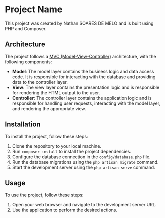 # Project Name

This project was created by Nathan SOARES DE MELO and is built using PHP and Composer.

## Architecture

The project follows a [MVC (Model-View-Controller)](https://en.wikipedia.org/wiki/Model%E2%80%93view%E2%80%93controller) architecture, with the following components:

- **Model**: The model layer contains the business logic and data access code. It is responsible for interacting with the database and providing data to the controller layer.
- **View**: The view layer contains the presentation logic and is responsible for rendering the HTML output to the user.
- **Controller**: The controller layer contains the application logic and is responsible for handling user requests, interacting with the model layer, and rendering the appropriate view.

## Installation

To install the project, follow these steps:

1. Clone the repository to your local machine.
2. Run `composer install` to install the project dependencies.
3. Configure the database connection in the `config/database.php` file.
4. Run the database migrations using the `php artisan migrate` command.
5. Start the development server using the `php artisan serve` command.

## Usage

To use the project, follow these steps:

1. Open your web browser and navigate to the development server URL.
2. Use the application to perform the desired actions.